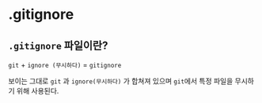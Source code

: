 # .gitignore

## ```.gitignore``` 파일이란?

```git``` + ```ignore (무시하다)``` = ```gitignore```

보이는 그대로 ```git``` 과 ```ignore(무시하다)``` 가 합쳐져 있으며 ```git```에서 특정 파일을 무시하기 위해 사용된다.